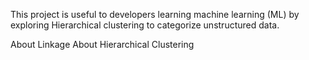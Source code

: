 This project is useful to developers learning machine learning (ML) by exploring Hierarchical clustering to categorize unstructured data.

<a src="https://docs.scipy.org/doc/scipy/reference/generated/scipy.cluster.hierarchy.linkage.html">About Linkage</a>
<a src="https://docs.scipy.org/doc/scipy/reference/cluster.hierarchy.html">About Hierarchical Clustering</a>
